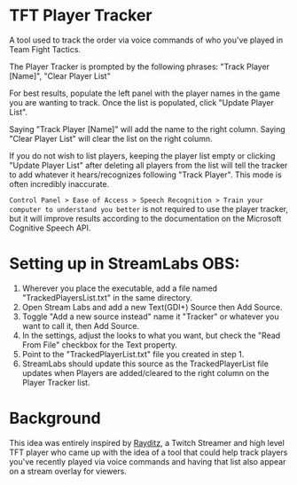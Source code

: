 # TFT Player Tracker
A tool used to track the order via voice commands of who you've played in Team Fight Tactics.

The Player Tracker is prompted by the following phrases:
"Track Player [Name]", "Clear Player List"

For best results, populate the left panel with the player names in the game you are wanting to track.
Once the list is populated, click "Update Player List".

Saying "Track Player [Name]" will add the name to the right column. Saying "Clear Player List" will clear the list on the right column.

If you do not wish to list players, keeping the player list empty or clicking "Update Player List" after deleting all players from the list
will tell the tracker to add whatever it hears/recognizes following "Track Player". This mode is often incredibly inaccurate.

```Control Panel > Ease of Access > Speech Recognition > Train your computer to understand you better``` is not required to use the player tracker,
but it will improve results according to the documentation on the Microsoft Cognitive Speech API.


# Setting up in StreamLabs OBS:

1) Wherever you place the executable, add a file named "TrackedPlayersList.txt" in the same directory.
2) Open Stream Labs and add a new Text(GDI+) Source then Add Source.
3) Toggle "Add a new source instead" name it "Tracker" or whatever you want to call it, then Add Source.
4) In the settings, adjust the looks to what you want, but check the "Read From File" checkbox for the Text property.
5) Point to the "TrackedPlayerList.txt" file you created in step 1.
6) StreamLabs should update this source as the TrackedPlayerList file updates when Players are added/cleared to the right column on the Player Tracker list.

# Background
This idea was entirely inspired by [Rayditz](https://www.twitch.tv/rayditz), a Twitch Streamer and high level TFT player who came up with the idea of a tool that could help track players you've recently played via voice commands and having that list also appear on a stream overlay for viewers.
